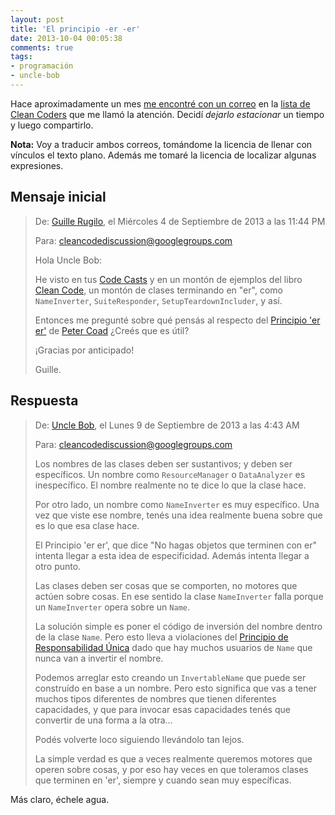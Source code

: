 ```yaml
---
layout: post
title: 'El principio -er -er'
date: 2013-10-04 00:05:38
comments: true
tags:
- programación
- uncle-bob
---
```


Hace aproximadamente un mes [me encontré con un correo][mensaje] en la [lista de Clean Coders][cleancoders] que me llamó la atención. Decidí *dejarlo estacionar* un tiempo y luego compartirlo.

**Nota:** Voy a traducir ambos correos, tomándome la licencia de llenar con vínculos el texto plano. Además me tomaré la licencia de localizar algunas expresiones.

## Mensaje inicial

> De: [Guille Rugilo][guillerugilo], el Miércoles 4 de Septiembre de 2013 a las 11:44 PM
>
>
> Para: cleancodediscussion@googlegroups.com
>
>
> Hola Uncle Bob:
>
>
> He visto en tus [Code Casts][codecasts] y en un montón de ejemplos del libro [Clean Code][cleancode], un montón de clases terminando en "er", como `NameInverter`, `SuiteResponder`, `SetupTeardownIncluder`, y así.
>
>
> Entonces me pregunté sobre qué pensás al respecto del [Principio 'er er'][principioerer] de [Peter Coad][petercoad] ¿Creés que es útil?
>
>
> ¡Gracias por anticipado!
>
>
> Guille.

## Respuesta

> De: [Uncle Bob][unclebob], el Lunes 9 de Septiembre de 2013 a las 4:43 AM
>
>
> Para: cleancodediscussion@googlegroups.com
>
>
> Los nombres de las clases deben ser sustantivos; y deben ser específicos. Un nombre como `ResourceManager` o `DataAnalyzer` es inespecífico. El nombre realmente no te dice lo que la clase hace.
>
>
> Por otro lado, un nombre como `NameInverter` es muy específico. Una vez que viste ese nombre, tenés una idea realmente buena sobre que es lo que esa clase hace.
>
>
> El Principio 'er er', que dice "No hagas objetos que terminen con er" intenta llegar a esta idea de especificidad. Además intenta llegar a otro punto.
>
>
> Las clases deben ser cosas que se comporten, no motores que actúen sobre cosas. En ese sentido la clase `NameInverter` falla porque un `NameInverter` opera sobre un `Name`.
>
>
> La solución simple es poner el código de inversión del nombre dentro de la clase `Name`. Pero esto lleva a violaciones del [Principio de Responsabilidad Única][srp] dado que hay muchos usuarios de `Name` que nunca van a invertir el nombre.
>
>
> Podemos arreglar esto creando un `InvertableName` que puede ser construído en base a un nombre. Pero esto significa que vas a tener muchos tipos diferentes de nombres que tienen diferentes capacidades, y que para invocar esas capacidades tenés que convertir de una forma a la otra...
>
>
> Podés volverte loco siguiendo llevándolo tan lejos.
>
>
> La simple verdad es que a veces realmente queremos motores que operen sobre cosas, y por eso hay veces en que toleramos clases que terminen en 'er', siempre y cuando sean muy específicas.

Más claro, échele agua.

[mensaje]: https://groups.google.com/forum/#!searchin/clean-code-discussion/principle/clean-code-discussion/ysTOZBieHAM/LfiJBojjx-8J
[cleancoders]: http://groups.google.com/group/cleancodediscussion
[codecasts]: http://www.cleancoders.com/
[cleancode]: http://www.amazon.com/Clean-Code-Handbook-Software-Craftsmanship/dp/0132350882
[principioerer]: http://objology.blogspot.com.ar/2011/09/one-of-best-bits-of-programming-advice.html
[petercoad]: http://en.wikipedia.org/wiki/Peter_Coad
[srp]: https://docs.google.com/file/d/0ByOwmqah_nuGNHEtcU5OekdDMkk/edit?usp=drive_web
[guillerugilo]: https://twitter.com/guillerugilo
[unclebob]: https://twitter.com/unclebobmartin